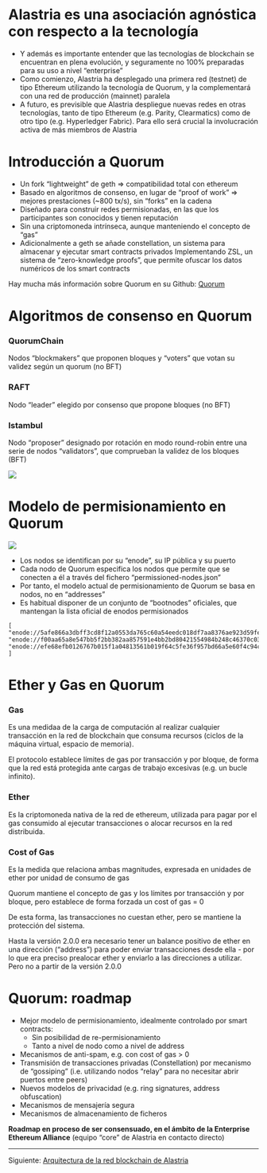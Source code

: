 # Alastria es una asociación agnóstica con respecto a la tecnología
* Y además es importante entender que las tecnologías de blockchain se encuentran en plena evolución, y seguramente no 100% preparadas para su uso a nivel “enterprise”
* Como comienzo, Alastria ha desplegado una primera red (testnet) de tipo Ethereum utilizando la tecnología de Quorum, y la complementará con una red de producción (mainnet) paralela
* A futuro, es previsible que Alastria despliegue nuevas redes en otras tecnologías, tanto de tipo Ethereum (e.g. Parity, Clearmatics) como de otro tipo (e.g. Hyperledger Fabric). Para ello será crucial la involucración activa de más miembros de Alastria

# Introducción a Quorum
* Un fork “lightweight” de geth => compatibilidad total con ethereum
* Basado en algoritmos de consenso, en lugar de “proof of work” => mejores prestaciones (~800 tx/s), sin “forks” en la cadena
* Diseñado para construir redes permisionadas, en las que los participantes son conocidos y tienen reputación
* Sin una criptomoneda intrínseca, aunque manteniendo el concepto de “gas”
* Adicionalmente a geth se añade constellation, un sistema para almacenar y ejecutar smart contracts privados
Implementando ZSL, un sistema de “zero-knowledge proofs”, que permite ofuscar los datos numéricos de los smart contracts

Hay mucha más información sobre Quorum en su Github: [Quorum](https://github.com/jpmorganchase/quorum)

# Algoritmos de consenso en Quorum
### QuorumChain
Nodos “blockmakers” que proponen bloques y “voters” que votan su validez según un quorum (no BFT)
### RAFT
Nodo “leader” elegido por consenso que propone bloques (no BFT)
### Istambul
Nodo “proposer” designado por rotación en modo round-robin entre una serie de nodos “validators”, que comprueban la validez de los bloques (BFT)

![](https://docs.google.com/drawings/d/e/2PACX-1vQi7KLyyOJvYTYXxSdkR-adG-6OkMVMqunwrFWha3huX_UBtMYjMfPqzpn7Hqu52HnMoModiSoonis4/pub?w=496&h=403)

# Modelo de permisionamiento en Quorum
![](https://docs.google.com/drawings/d/e/2PACX-1vTKAjcYE_wY8wqhOQ9h23gdiWGPRFJJbSIcG4VZCFStmWx0GR7OG_F2oZyByoGJ9MGxdWjBvTReIN3c/pub?w=493&h=325)

* Los nodos se identifican por su “enode”, su IP pública y su puerto
* Cada nodo de Quorum especifica los nodos que permite que se conecten a él a través del fichero “permissioned-nodes.json”
* Por tanto, el modelo actual de permisionamiento de Quorum se basa en nodos, no en “addresses”
* Es habitual disponer de un conjunto de “bootnodes” oficiales, que mantengan la lista oficial de enodos permisionados

```
[
"enode://5afe866a3dbff3cd8f12a0553da765c60a54eedc018df7aa8376ae923d59fedd2ae9d0252b26a7d254b04d941d338949103ef9f41c6f421fc11ba0d7d5da0e21@52.18.188.91:8002",
"enode://f00aa65a8e547bb5f2bb382aa857591e4bb2bd80421554984b248c46370c03e2a4c97d011748ba7db24d646a1ebde56f1316307901fbfe71ff00b90f2f90299d@52.14.141.30:8002",
"enode://efe68efb0126767b015f1a04813561b019f64c5fe36f957bd66a5e60f4c94c82a5ad79d70aa96064b672ba60da89a3f695361eb56d6d1fdf97b1e5693135e2ef@52.5.9.18:8002"
]
```
# Ether y Gas en Quorum
### Gas
Es una medidaa de la carga de computación al realizar cualquier transacción en la red de blockchain que consuma recursos (ciclos de la máquina virtual, espacio de memoria).

El protocolo establece límites de gas por transacción y por bloque, de forma que la red está protegida ante cargas de trabajo excesivas (e.g. un bucle infinito).

### Ether
Es la criptomoneda nativa de la red de ethereum, utilizada para pagar por el gas consumido al ejecutar transacciones o alocar recursos en la red distribuida.

### Cost of Gas
Es la medida que relaciona ambas magnitudes, expresada en unidades de ether por unidad de consumo de gas

Quorum mantiene el concepto de gas y los límites por transacción y por bloque, pero establece de forma forzada un cost of gas = 0

De esta forma, las transacciones no cuestan ether, pero se mantiene la protección del sistema.

Hasta la versión 2.0.0 era necesario tener un balance positivo de ether en una dirección (“address”) para poder enviar transacciones desde ella - por lo que era preciso prealocar ether y enviarlo a las direcciones a utilizar. Pero no a partir de la versión 2.0.0

# Quorum: roadmap
* Mejor modelo de permisionamiento, idealmente controlado por smart contracts:
    * Sin posibilidad de re-permisionamiento
    * Tanto a nivel de nodo como a nivel de address
* Mecanismos de anti-spam, e.g. con cost of gas > 0
* Transmisión de transacciones privadas (Constellation) por mecanismo de “gossiping” (i.e. utilizando nodos “relay” para no necesitar abrir puertos entre peers)
* Nuevos modelos de privacidad (e.g. ring signatures, address obfuscation)
* Mecanismos de mensajería segura
* Mecanismos de almacenamiento de ficheros

**Roadmap en proceso de ser consensuado, en el ámbito de la Enterprise Ethereum Alliance** (equipo “core” de Alastria en contacto directo)


***
Siguiente: [Arquitectura de la red blockchain de Alastria](https://github.com/jesus-alastria/alastria-node/wiki/Arquitectura-de-la-red-blockchain-de-Alastria)
